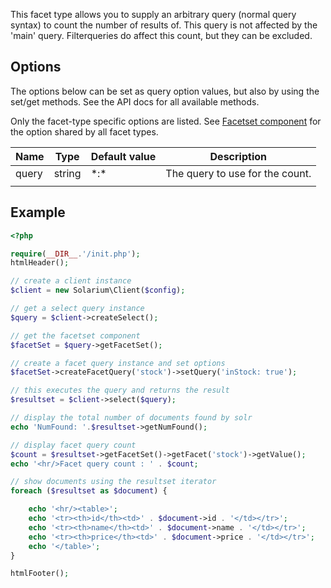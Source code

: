 This facet type allows you to supply an arbitrary query (normal query syntax) to count the number of results of. This query is not affected by the 'main' query. Filterqueries do affect this count, but they can be excluded.

Options
-------

The options below can be set as query option values, but also by using the set/get methods. See the API docs for all available methods.

Only the facet-type specific options are listed. See [Facetset component](V3:Facetset_component "wikilink") for the option shared by all facet types.

| Name  | Type   | Default value | Description                     |
|-------|--------|---------------|---------------------------------|
| query | string | \*:\*         | The query to use for the count. |
||

Example
-------

```php
<?php

require(__DIR__.'/init.php');
htmlHeader();

// create a client instance
$client = new Solarium\Client($config);

// get a select query instance
$query = $client->createSelect();

// get the facetset component
$facetSet = $query->getFacetSet();

// create a facet query instance and set options
$facetSet->createFacetQuery('stock')->setQuery('inStock: true');

// this executes the query and returns the result
$resultset = $client->select($query);

// display the total number of documents found by solr
echo 'NumFound: '.$resultset->getNumFound();

// display facet query count
$count = $resultset->getFacetSet()->getFacet('stock')->getValue();
echo '<hr/>Facet query count : ' . $count;

// show documents using the resultset iterator
foreach ($resultset as $document) {

    echo '<hr/><table>';
    echo '<tr><th>id</th><td>' . $document->id . '</td></tr>';
    echo '<tr><th>name</th><td>' . $document->name . '</td></tr>';
    echo '<tr><th>price</th><td>' . $document->price . '</td></tr>';
    echo '</table>';
}

htmlFooter();

```
